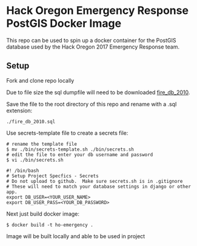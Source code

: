 # Hack Oregon Emergency Response PostGIS Docker Image

This repo can be used to spin up a docker container for the PostGIS database used by the Hack Oregon 2017 Emergency Response team.

## Setup

Fork and clone repo locally

Due to file size the sql dumpfile will need to be downloaded  [fire_db_2010](https://drive.google.com/file/d/0B7k-dMOX1R5WOWpTZDdhMFBMUW8/view?usp=sharing).  

Save the file to the root directory of this repo and rename with a .sql extension:  

    ./fire_db_2010.sql

Use secrets-template file to create a secrets file:

    # rename the template file
    $ mv ./bin/secrets-template.sh ./bin/secrets.sh
    # edit the file to enter your db username and password
    $ vi ./bin/secrets.sh

    #! /bin/bash
    # Setup Project Specfics - Secrets
    # Do not upload to github.  Make sure secrets.sh is in .gitignore
    # These will need to match your database settings in django or other app.
    export DB_USER=<YOUR_USER_NAME>
    export DB_USER_PASS=<YOUR_DB_PASSWORD>

Next just build docker image:  

    $ docker build -t ho-emergency .

Image will be built locally and able to be used in project
